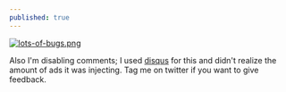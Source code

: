 ```yaml
---
published: true
---
```

[![lots-of-bugs.png]({{site.url}}/assets/lots-of-bugs.png)]({{site.url}}/assets/lots-of-bugs.png)

Also I'm disabling comments; I used [disqus](https://disqus.com/) for this and didn't realize the amount of ads it was injecting. Tag me on twitter if you want to give feedback.